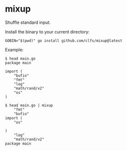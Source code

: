 # mixup
Shuffle standard input.

Install the binary to your current directory:

```text
GOBIN="$(pwd)" go install github.com/clfs/mixup@latest
```

Example:

```text
$ head main.go
package main

import (
	"bufio"
	"fmt"
	"log"
	"math/rand/v2"
	"os"
)

$ head main.go | mixup
	"fmt"
	"bufio"
import (
	"os"

)
	"log"
	"math/rand/v2"
package main

```
